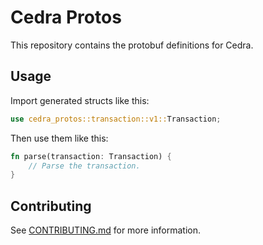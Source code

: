 # Cedra Protos

This repository contains the protobuf definitions for Cedra.

## Usage
Import generated structs like this:
```rust
use cedra_protos::transaction::v1::Transaction;
```

Then use them like this:
```rust
fn parse(transaction: Transaction) {
    // Parse the transaction.
}
```

## Contributing
See [CONTRIBUTING.md](CONTRIBUTING.md) for more information.

